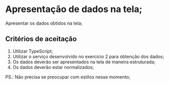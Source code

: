 # Apresentação de dados na tela;

Apresentar os dados obtidos na tela;

## Critérios de aceitação

1. Utilizar TypeScript;
2. Utilizar o serviço desenvolvido no exercício 2 para obtenção dos dados;
3. Os dados deverão ser apresentados na tela de maneira estruturada;
4. Os dados deverão estar normalizados;

PS.: Não precisa se preocupar com estilos nesse momento;
